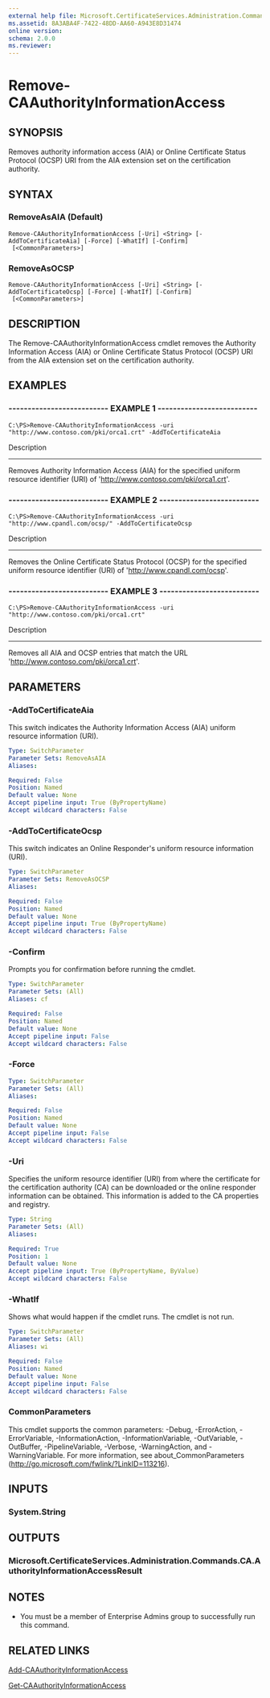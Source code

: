 ```yaml
---
external help file: Microsoft.CertificateServices.Administration.Commands.dll-Help.xml
ms.assetid: 8A3ABA4F-7422-48DD-AA60-A943E8D31474
online version: 
schema: 2.0.0
ms.reviewer:
---
```


# Remove-CAAuthorityInformationAccess

## SYNOPSIS
Removes authority information access (AIA) or Online Certificate Status Protocol (OCSP) URI from the AIA extension set on the certification authority.

## SYNTAX

### RemoveAsAIA (Default)
```
Remove-CAAuthorityInformationAccess [-Uri] <String> [-AddToCertificateAia] [-Force] [-WhatIf] [-Confirm]
 [<CommonParameters>]
```

### RemoveAsOCSP
```
Remove-CAAuthorityInformationAccess [-Uri] <String> [-AddToCertificateOcsp] [-Force] [-WhatIf] [-Confirm]
 [<CommonParameters>]
```

## DESCRIPTION
The Remove-CAAuthorityInformationAccess cmdlet removes the Authority Information Access (AIA) or Online Certificate Status Protocol (OCSP) URI from the AIA extension set on the certification authority.

## EXAMPLES

### -------------------------- EXAMPLE 1 --------------------------
```
C:\PS>Remove-CAAuthorityInformationAccess -uri "http://www.contoso.com/pki/orca1.crt" -AddToCertificateAia
```

Description

-----------

Removes Authority Information Access (AIA) for the specified uniform resource identifier (URI) of 'http://www.contoso.com/pki/orca1.crt'.

### -------------------------- EXAMPLE 2 --------------------------
```
C:\PS>Remove-CAAuthorityInformationAccess -uri "http://www.cpandl.com/ocsp/" -AddToCertificateOcsp
```

Description

-----------

Removes the Online Certificate Status Protocol (OCSP) for the specified uniform resource identifier (URI) of 'http://www.cpandl.com/ocsp'.

### -------------------------- EXAMPLE 3 --------------------------
```
C:\PS>Remove-CAAuthorityInformationAccess -uri "http://www.contoso.com/pki/orca1.crt"
```

Description

-----------

Removes all AIA and OCSP entries that match the URL 'http://www.contoso.com/pki/orca1.crt'.

## PARAMETERS

### -AddToCertificateAia
This switch indicates the Authority Information Access (AIA) uniform resource information (URI).

```yaml
Type: SwitchParameter
Parameter Sets: RemoveAsAIA
Aliases: 

Required: False
Position: Named
Default value: None
Accept pipeline input: True (ByPropertyName)
Accept wildcard characters: False
```

### -AddToCertificateOcsp
This switch indicates an Online Responder's uniform resource information (URI).

```yaml
Type: SwitchParameter
Parameter Sets: RemoveAsOCSP
Aliases: 

Required: False
Position: Named
Default value: None
Accept pipeline input: True (ByPropertyName)
Accept wildcard characters: False
```

### -Confirm
Prompts you for confirmation before running the cmdlet.

```yaml
Type: SwitchParameter
Parameter Sets: (All)
Aliases: cf

Required: False
Position: Named
Default value: None
Accept pipeline input: False
Accept wildcard characters: False
```

### -Force
```yaml
Type: SwitchParameter
Parameter Sets: (All)
Aliases: 

Required: False
Position: Named
Default value: None
Accept pipeline input: False
Accept wildcard characters: False
```

### -Uri
Specifies the uniform resource identifier (URI) from where the certificate for the certification authority (CA) can be downloaded or the online responder information can be obtained.
This information is added to the CA properties and registry.

```yaml
Type: String
Parameter Sets: (All)
Aliases: 

Required: True
Position: 1
Default value: None
Accept pipeline input: True (ByPropertyName, ByValue)
Accept wildcard characters: False
```

### -WhatIf
Shows what would happen if the cmdlet runs. The cmdlet is not run.

```yaml
Type: SwitchParameter
Parameter Sets: (All)
Aliases: wi

Required: False
Position: Named
Default value: None
Accept pipeline input: False
Accept wildcard characters: False
```

### CommonParameters
This cmdlet supports the common parameters: -Debug, -ErrorAction, -ErrorVariable, -InformationAction, -InformationVariable, -OutVariable, -OutBuffer, -PipelineVariable, -Verbose, -WarningAction, and -WarningVariable. For more information, see about_CommonParameters (http://go.microsoft.com/fwlink/?LinkID=113216).

## INPUTS

### System.String

## OUTPUTS

### Microsoft.CertificateServices.Administration.Commands.CA.AuthorityInformationAccessResult

## NOTES
* You must be a member of Enterprise Admins group to successfully run this command.

## RELATED LINKS

[Add-CAAuthorityInformationAccess](./Add-CAAuthorityInformationAccess.md)

[Get-CAAuthorityInformationAccess](./Get-CAAuthorityInformationAccess.md)

